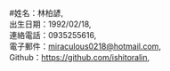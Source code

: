 #姓名：林柏諺,  
出生日期：1992/02/18,  
連絡電話：0935255616,  
電子郵件：miraculous0218@hotmail.com,  
Github：https://github.com/ishitoralin,  
